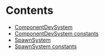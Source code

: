 # Contents

- [ComponentDevSystem](ComponentDevSystem.sol/contract.ComponentDevSystem.md)
- [ComponentDevSystem constants](ComponentDevSystem.sol/constants.ComponentDevSystem.md)
- [SpawnSystem](SpawnSystem.sol/contract.SpawnSystem.md)
- [SpawnSystem constants](SpawnSystem.sol/constants.SpawnSystem.md)
